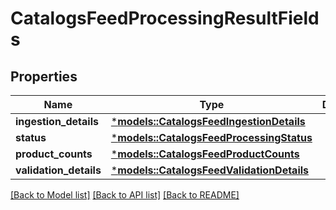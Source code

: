 # CatalogsFeedProcessingResultFields

## Properties
Name | Type | Description | Notes
------------ | ------------- | ------------- | -------------
**ingestion_details** | [***models::CatalogsFeedIngestionDetails**](CatalogsFeedIngestionDetails.md) |  | 
**status** | [***models::CatalogsFeedProcessingStatus**](CatalogsFeedProcessingStatus.md) |  | 
**product_counts** | [***models::CatalogsFeedProductCounts**](CatalogsFeedProductCounts.md) |  | 
**validation_details** | [***models::CatalogsFeedValidationDetails**](CatalogsFeedValidationDetails.md) |  | 

[[Back to Model list]](../README.md#documentation-for-models) [[Back to API list]](../README.md#documentation-for-api-endpoints) [[Back to README]](../README.md)


